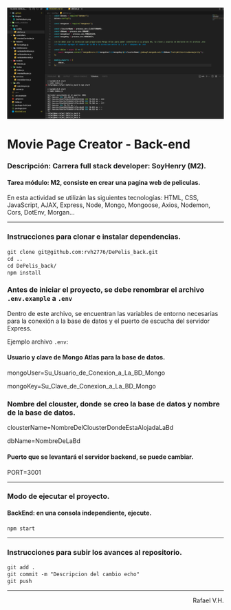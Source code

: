 <p align="center">
  <img src="/images/DePelisBack.png" alt="Vista del Portfolio">
</p>


# Movie Page Creator - Back-end

### Descripción: Carrera full stack developer: SoyHenry (M2).
#### Tarea módulo: M2, consiste en crear una pagina web de peliculas.

En esta actividad se utilizán las siguientes tecnologías: HTML, CSS, JavaScript, AJAX, Express, Node, Mongo, Mongoose, Axios, Nodemon, Cors, DotEnv, Morgan...

---

### Instrucciones para clonar e instalar dependencias.

```
git clone git@github.com:rvh2776/DePelis_back.git
cd ..
cd DePelis_back/
npm install
```

### Antes de iniciar el proyecto, se debe renombrar el archivo `.env.example` a `.env`
Dentro de este archivo, se encuentran las variables de entorno necesarias para la conexión a la base de datos y el puerto de escucha del servidor Express.

Ejemplo archivo `.env`:

#### Usuario y clave de Mongo Atlas para la base de datos.

mongoUser=Su_Usuario_de_Conexion_a_La_BD_Mongo

mongoKey=Su_Clave_de_Conexion_a_La_BD_Mongo

### Nombre del clouster, donde se creo la base de datos y nombre de la base de datos.

clousterName=NombreDelClousterDondeEstaAlojadaLaBd

dbName=NombreDeLaBd

#### Puerto que se levantará el servidor backend, se puede cambiar.

PORT=3001

---

### Modo de ejecutar el proyecto.

#### BackEnd: en una consola independiente, ejecute.
```
npm start
```

---

### Instrucciones para subir los avances al repositorio.

```
git add .
git commit -m "Descripcion del cambio echo"
git push
```

---

<p align="right">Rafael V.H.</p>